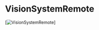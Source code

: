 # VisionSystemRemote
[![VisionSystemRemote](https://github.com/umdenes100/VisionSystemRemote/Update-Objectives-2019/VisionSystemRemoteSimulator.JPG)]
